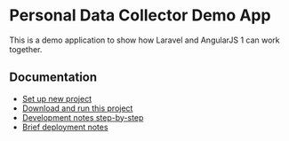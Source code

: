 # Personal Data Collector Demo App

This is a demo application to show how Laravel and AngularJS 1 can work together.

## Documentation

- [Set up new project](docs/setup-blank-laravel-project.md)
- [Download and run this project](docs/download-and-run-this-project.md)
- [Development notes step-by-step](docs/development-step-by-step.md)
- [Brief deployment notes](docs/deployment-notes.md)